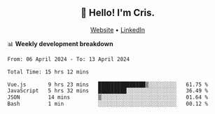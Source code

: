 
<h2 align="center">👋 Hello! I'm Cris.</h2>
<p align="center">
  <a href="https://www.criscunas.dev">Website</a> •
  <a href="https://www.linkedin.com/in/cristophercunas/">LinkedIn</a> 
</p>


📊 **Weekly development breakdown**
<!--START_SECTION:waka-->

```txt
From: 06 April 2024 - To: 13 April 2024

Total Time: 15 hrs 12 mins

Vue.js       9 hrs 23 mins   ███████████████▒░░░░░░░░░   61.75 %
JavaScript   5 hrs 32 mins   █████████░░░░░░░░░░░░░░░░   36.49 %
JSON         14 mins         ▒░░░░░░░░░░░░░░░░░░░░░░░░   01.64 %
Bash         1 min           ░░░░░░░░░░░░░░░░░░░░░░░░░   00.12 %
```

<!--END_SECTION:waka-->
